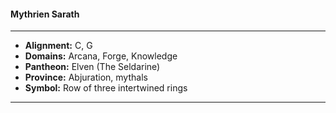 #### Mythrien Sarath
___

- **Alignment:** C, G
- **Domains:** Arcana, Forge, Knowledge
- **Pantheon:** Elven (The Seldarine)
- **Province:** Abjuration, mythals
- **Symbol:** Row of three intertwined rings
___
